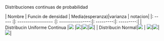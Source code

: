 Distribuciones continuas de probabilidad

| Nombre | Funcin de densidad | Media(esperanza)|varianza | notacion|
|: -----  :|: ------------------ :|: ----------------:|: ---------:|:  ---------:| 
| Distribucin Uniforme Continua |<img src="https://latex.codecogs.com/gif.latex?f%28x%3BA%2CB%29%20%3D%20%5Cleft%5C%7B%5Cbegin%7Bmatrix%7D%20%5Cfrac%7B1%7D%7BB-A%7D%2C%20A%5Cleq%20x%5Cleq%20B%20%5C%5C%200%2C%20para%20todo%20lo%20demas%20%5Cend%7Bmatrix%7D%5Cright."> |<img src="https://latex.codecogs.com/gif.latex?%5Cmu%20%3D%20%5Cfrac%7BA&plus;B%7D%7B2%7D">|<img src="https://latex.codecogs.com/gif.latex?%5Csigma%20%3D%20%5Cfrac%7B%28B-A%29%5E2%7D%7B12%7D">|<img src="https://latex.codecogs.com/gif.latex?X%20%5Csim%20unif%28x%3BA%2CB%29">|
| Distribucin Normal|<img src="https://latex.codecogs.com/gif.latex?f%28x%3BA%2CB%29%3D%20%5Cfrac%7B1%7D%7B%5Csqrt%7B2%5Cpi%5Csigma%7D%7D%20e%5E%7B-%5Cfrac%7B1%7D%7B2%5Csigma%5E2%7D%20%28x-%5Cmu%29%5E2%7D"> | <img src="https://latex.codecogs.com/gif.latex?%5Cmu">|<img src="https://latex.codecogs.com/gif.latex?%5Csigma%5E2">|<img src="https://latex.codecogs.com/gif.latex?X%20%5Csim%20norm%28x%3B%5Cmu%2C%20%5Csigma%29%29">|
